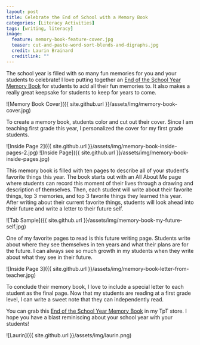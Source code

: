 ```yaml
---
layout: post
title: Celebrate the End of School with a Memory Book
categories: [Literacy Activities]
tags: [writing, literacy]
image:
  feature: memory-book-feature-cover.jpg
  teaser: cut-and-paste-word-sort-blends-and-digraphs.jpg
  credit: Laurin Brainard
  creditlink: ""
---
```

The school year is filled with so many fun memories for you and your students to celebrate! I love putting together an [End of the School Year Memory Book](http://bit.ly/2x7rnSt) for students to add all their fun memories to. It also makes a really great keepsake for students to keep for years to come. 

![Memory Book Cover]({{ site.github.url }}/assets/img/memory-book-cover.jpg)

To create a memory book, students color and cut out their cover. Since I am teaching first grade this year, I personalized the cover for my first grade students. 

![Inside Page 2]({{ site.github.url }}/assets/img/memory-book-inside-pages-2.jpg)
![Inside Page]({{ site.github.url }}/assets/img/memory-book-inside-pages.jpg)

This memory book is filled with ten pages to describe all of your student's favorite things this year. The book starts out with an All About Me page where students can record this moment of their lives through a drawing and description of themselves. Then, each student will write about their favorite things, top 3 memories, and top 3 favorite things they learned this year. After writing about their current favorite things, students will look ahead into their future and write a letter to their future self. 

![Tab Sample]({{ site.github.url }}/assets/img/memory-book-my-future-self.jpg)

One of my favorite pages to read is this future writing page. Students write about where they see themselves in ten years and what their plans are for the future. I can always see so much growth in my students when they write about what they see in their future. 

![Inside Page 3]({{ site.github.url }}/assets/img/memory-book-letter-from-teacher.jpg)

To conclude their memory book, I love to include a special letter to each student as the final page. Now that my students are reading at a first grade level, I can write a sweet note that they can independently read. 

You can grab this [End of the School Year Memory Book](http://bit.ly/2x7rnSt) in my TpT store. I hope you have a blast reminiscing about your school year with your students!

![Laurin]({{ site.github.url }}/assets/img/laurin.png)